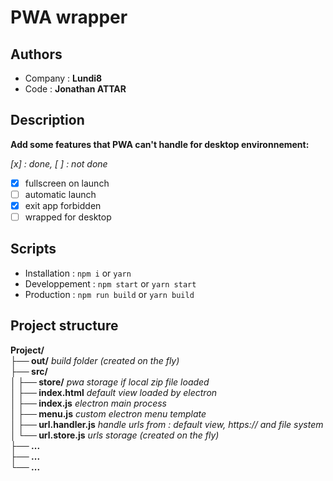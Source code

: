 # PWA wrapper

## Authors

- Company : **Lundi8**
- Code : **Jonathan ATTAR**

## Description

**Add some features that PWA can't handle for desktop environnement:**

_[x] : done, [ ] : not done_

- [x] fullscreen on launch
- [ ] automatic launch
- [x] exit app forbidden
- [ ] wrapped for desktop

## Scripts

- Installation : `npm i` or `yarn`
- Developpement : `npm start` or `yarn start`
- Production : `npm run build` or `yarn build`

## Project structure

**Project/**  
 **├── out/** _build folder (created on the fly)_  
 **├── src/**  
 **│ ├── store/** _pwa storage if local zip file loaded_  
 **│ ├── index.html** _default view loaded by electron_  
 **│ ├── index.js** _electron main process_  
 **│ ├── menu.js** _custom electron menu template_  
 **│ ├── url.handler.js** _handle urls from : default view, https:// and file system_  
 **│ └── url.store.js** _urls storage (created on the fly)_  
 **├── ...**  
 **├── ...**  
 **└── ...**
